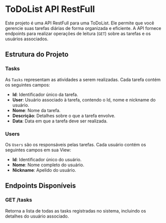 # ToDoList API RestFull

Este projeto é uma API RestFull para uma ToDoList. Ele permite que você gerencie suas tarefas diárias de forma organizada e eficiente. A API fornece endpoints para realizar operações de leitura (`GET`) sobre as tarefas e os usuários associados.

## Estrutura do Projeto

### Tasks
As `Tasks` representam as atividades a serem realizadas. Cada tarefa contém os seguintes campos:

- **Id**: Identificador único da tarefa.
- **User**: Usuário associado à tarefa, contendo o Id, nome e nickname do usuário.
- **Nome**: Nome da tarefa.
- **Descrição**: Detalhes sobre o que a tarefa envolve.
- **Data**: Data em que a tarefa deve ser realizada.

### Users
Os `Users` são os responsáveis pelas tarefas. Cada usuário contém os seguintes campos em sua View:

- **Id**: Identificador único do usuário.
- **Nome**: Nome completo do usuário.
- **Nickname**: Apelido do usuário.

## Endpoints Disponíveis

### GET /tasks
Retorna a lista de todas as tasks registradas no sistema, incluindo os detalhes do usuário associado.
